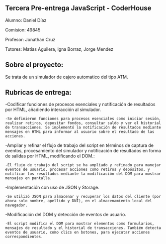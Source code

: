 ## Tercera Pre-entrega JavaScript - CoderHouse

Alumno: Daniel Díaz

Comision: 49845

Profesor: Jonathan Cruz

Tutores: Matías Aguilera, Igna Borraz, Jorge Mendez

## Sobre el proyecto:

Se trata de un simulador de cajero automatico del tipo ATM.

## Rubricas de entrega:

  -Codificar funciones de procesos esenciales y notificación de resultados por HTML, añadiendo interacción al simulador.
  
	-Se definieron funciones para procesos esenciales como iniciar sesión, realizar retiros, depositar fondos, consultar saldo y ver el historial de transacciones. Se implementó la notificación de resultados mediante mensajes en HTML para informar al usuario sobre el resultado de las acciones.
  
  -Ampliar y refinar el flujo de trabajo del script en términos de captura de eventos, procesamiento del simulador y notificación de resultados en forma de salidas por HTML, modificando el DOM.:
  
	-El flujo de trabajo del script se ha ampliado y refinado para manejar eventos de usuario, procesar acciones como retiros y depósitos, y notificar los resultados mediante la modificación del DOM para mostrar mensajes en pantalla.
  
  -Implementación con uso de JSON y Storage.
  
	-Se utilizó JSON para almacenar y recuperar los datos del cliente (por ahora solo nombre, apellido y DNI), en el almacenamiento local del navegador.
  
  -Modificación del DOM y detección de eventos de usuario.
  
	-El script modifica el DOM para mostrar elementos como formularios, mensajes de resultado y el historial de transacciones. También detecta eventos de usuario, como clics en botones, para ejecutar acciones correspondientes.
